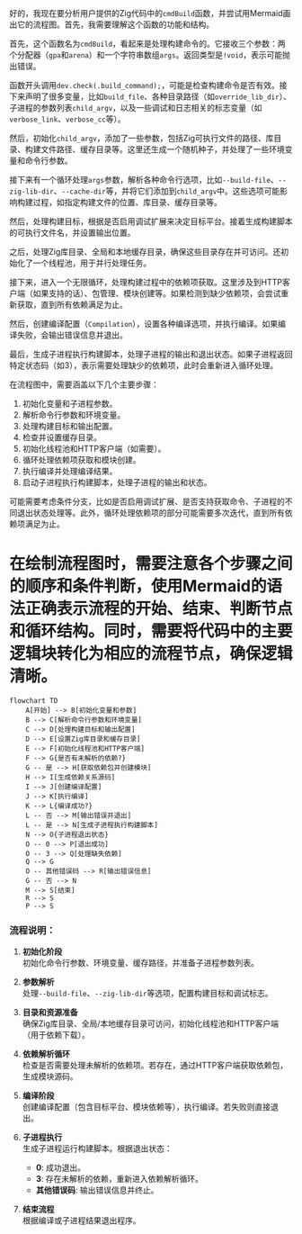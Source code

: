 好的，我现在要分析用户提供的Zig代码中的`cmdBuild`函数，并尝试用Mermaid画出它的流程图。首先，我需要理解这个函数的功能和结构。

首先，这个函数名为`cmdBuild`，看起来是处理构建命令的。它接收三个参数：两个分配器（`gpa`和`arena`）和一个字符串数组`args`。返回类型是`!void`，表示可能抛出错误。

函数开头调用`dev.check(.build_command);`，可能是检查构建命令是否有效。接下来声明了很多变量，比如`build_file`、各种目录路径（如`override_lib_dir`）、子进程的参数列表`child_argv`，以及一些调试和日志相关的标志变量（如`verbose_link`、`verbose_cc`等）。

然后，初始化`child_argv`，添加了一些参数，包括Zig可执行文件的路径、库目录、构建文件路径、缓存目录等。这里还生成一个随机种子，并处理了一些环境变量和命令行参数。

接下来有一个循环处理`args`参数，解析各种命令行选项，比如`--build-file`、`--zig-lib-dir`、`--cache-dir`等，并将它们添加到`child_argv`中。这些选项可能影响构建过程，如指定构建文件的位置、库目录、缓存目录等。

然后，处理构建目标，根据是否启用调试扩展来决定目标平台。接着生成构建脚本的可执行文件名，并设置输出位置。

之后，处理Zig库目录、全局和本地缓存目录，确保这些目录存在并可访问。还初始化了一个线程池，用于并行处理任务。

接下来，进入一个无限循环，处理构建过程中的依赖项获取。这里涉及到HTTP客户端（如果支持的话）、包管理、模块创建等。如果检测到缺少依赖项，会尝试重新获取，直到所有依赖满足为止。

然后，创建编译配置（`Compilation`），设置各种编译选项，并执行编译。如果编译失败，会输出错误信息并退出。

最后，生成子进程执行构建脚本，处理子进程的输出和退出状态。如果子进程返回特定状态码（如3），表示需要处理缺少的依赖项，此时会重新进入循环处理。

在流程图中，需要涵盖以下几个主要步骤：
1. 初始化变量和子进程参数。
2. 解析命令行参数和环境变量。
3. 处理构建目标和输出配置。
4. 检查并设置缓存目录。
5. 初始化线程池和HTTP客户端（如需要）。
6. 循环处理依赖项获取和模块创建。
7. 执行编译并处理编译结果。
8. 启动子进程执行构建脚本，处理子进程的输出和状态。

可能需要考虑条件分支，比如是否启用调试扩展、是否支持获取命令、子进程的不同退出状态处理等。此外，循环处理依赖项的部分可能需要多次迭代，直到所有依赖项满足为止。

在绘制流程图时，需要注意各个步骤之间的顺序和条件判断，使用Mermaid的语法正确表示流程的开始、结束、判断节点和循环结构。同时，需要将代码中的主要逻辑块转化为相应的流程节点，确保逻辑清晰。
================================================
```mermaid
flowchart TD
    A[开始] --> B[初始化变量和参数]
    B --> C[解析命令行参数和环境变量]
    C --> D[处理构建目标和输出配置]
    D --> E[设置Zig库目录和缓存目录]
    E --> F[初始化线程池和HTTP客户端]
    F --> G{是否有未解析的依赖?}
    G -- 是 --> H[获取依赖包并创建模块]
    H --> I[生成依赖关系源码]
    I --> J[创建编译配置]
    J --> K[执行编译]
    K --> L{编译成功?}
    L -- 否 --> M[输出错误并退出]
    L -- 是 --> N[生成子进程执行构建脚本]
    N --> O{子进程退出状态}
    O -- 0 --> P[退出成功]
    O -- 3 --> Q[处理缺失依赖]
    Q --> G
    O -- 其他错误码 --> R[输出错误信息]
    G -- 否 --> N
    M --> S[结束]
    R --> S
    P --> S
``` 

### 流程说明：
1. **初始化阶段**  
   初始化命令行参数、环境变量、缓存路径，并准备子进程参数列表。
   
2. **参数解析**  
   处理`--build-file`、`--zig-lib-dir`等选项，配置构建目标和调试标志。

3. **目录和资源准备**  
   确保Zig库目录、全局/本地缓存目录可访问，初始化线程池和HTTP客户端（用于依赖下载）。

4. **依赖解析循环**  
   检查是否需要处理未解析的依赖项。若存在，通过HTTP客户端获取依赖包，生成模块源码。

5. **编译阶段**  
   创建编译配置（包含目标平台、模块依赖等），执行编译。若失败则直接退出。

6. **子进程执行**  
   生成子进程运行构建脚本。根据退出状态：
   - **0**: 成功退出。
   - **3**: 存在未解析的依赖，重新进入依赖解析循环。
   - **其他错误码**: 输出错误信息并终止。

7. **结束流程**  
   根据编译或子进程结果退出程序。